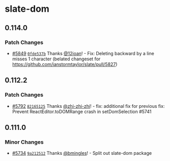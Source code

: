 # slate-dom

## 0.114.0

### Patch Changes

- [#5849](https://github.com/ianstormtaylor/slate/pull/5849) [`0fde537b`](https://github.com/ianstormtaylor/slate/commit/0fde537b52c23dd374721501e31e9aab56ce6477) Thanks [@12joan](https://github.com/12joan)! - Fix: Deleting backward by a line misses 1 character (belated changeset for https://github.com/ianstormtaylor/slate/pull/5827)

## 0.112.2

### Patch Changes

- [#5792](https://github.com/ianstormtaylor/slate/pull/5792) [`82165125`](https://github.com/ianstormtaylor/slate/commit/82165125957644f7dfe81d55a620f4d31132e3c9) Thanks [@zhi-zhi-zhi](https://github.com/zhi-zhi-zhi)! - fix: additional fix for previous fix: Prevent ReactEditor.toDOMRange crash in setDomSelection #5741

## 0.111.0

### Minor Changes

- [#5734](https://github.com/ianstormtaylor/slate/pull/5734) [`9a212512`](https://github.com/ianstormtaylor/slate/commit/9a2125127064f35332d5c06df2dfa3768f745185) Thanks [@bmingles](https://github.com/bmingles)! - Split out slate-dom package
